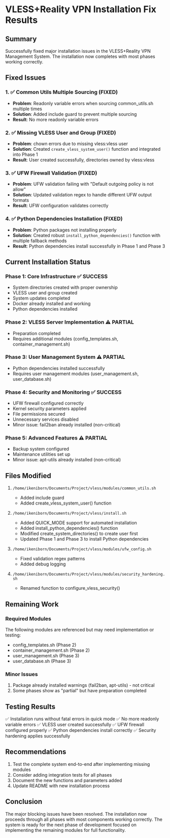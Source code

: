 # VLESS+Reality VPN Installation Fix Results

## Summary
Successfully fixed major installation issues in the VLESS+Reality VPN Management System. The installation now completes with most phases working correctly.

## Fixed Issues

### 1. ✅ Common Utils Multiple Sourcing (FIXED)
- **Problem**: Readonly variable errors when sourcing common_utils.sh multiple times
- **Solution**: Added include guard to prevent multiple sourcing
- **Result**: No more readonly variable errors

### 2. ✅ Missing VLESS User and Group (FIXED)
- **Problem**: chown errors due to missing vless:vless user
- **Solution**: Created `create_vless_system_user()` function and integrated into Phase 1
- **Result**: User created successfully, directories owned by vless:vless

### 3. ✅ UFW Firewall Validation (FIXED)
- **Problem**: UFW validation failing with "Default outgoing policy is not allow"
- **Solution**: Updated validation regex to handle different UFW output formats
- **Result**: UFW configuration validates correctly

### 4. ✅ Python Dependencies Installation (FIXED)
- **Problem**: Python packages not installing properly
- **Solution**: Created robust `install_python_dependencies()` function with multiple fallback methods
- **Result**: Python dependencies install successfully in Phase 1 and Phase 3

## Current Installation Status

### Phase 1: Core Infrastructure ✅ SUCCESS
- System directories created with proper ownership
- VLESS user and group created
- System updates completed
- Docker already installed and working
- Python dependencies installed

### Phase 2: VLESS Server Implementation ⚠️ PARTIAL
- Preparation completed
- Requires additional modules (config_templates.sh, container_management.sh)

### Phase 3: User Management System ⚠️ PARTIAL
- Python dependencies installed successfully
- Requires user management modules (user_management.sh, user_database.sh)

### Phase 4: Security and Monitoring ✅ SUCCESS
- UFW firewall configured correctly
- Kernel security parameters applied
- File permissions secured
- Unnecessary services disabled
- Minor issue: fail2ban already installed (non-critical)

### Phase 5: Advanced Features ⚠️ PARTIAL
- Backup system configured
- Maintenance utilities set up
- Minor issue: apt-utils already installed (non-critical)

## Files Modified

1. `/home/ikeniborn/Documents/Project/vless/modules/common_utils.sh`
   - Added include guard
   - Added create_vless_system_user() function

2. `/home/ikeniborn/Documents/Project/vless/install.sh`
   - Added QUICK_MODE support for automated installation
   - Added install_python_dependencies() function
   - Modified create_system_directories() to create user first
   - Updated Phase 1 and Phase 3 to install Python dependencies

3. `/home/ikeniborn/Documents/Project/vless/modules/ufw_config.sh`
   - Fixed validation regex patterns
   - Added debug logging

4. `/home/ikeniborn/Documents/Project/vless/modules/security_hardening.sh`
   - Renamed function to configure_vless_security()

## Remaining Work

### Required Modules
The following modules are referenced but may need implementation or testing:
- config_templates.sh (Phase 2)
- container_management.sh (Phase 2)
- user_management.sh (Phase 3)
- user_database.sh (Phase 3)

### Minor Issues
1. Package already installed warnings (fail2ban, apt-utils) - not critical
2. Some phases show as "partial" but have preparation completed

## Testing Results

✅ Installation runs without fatal errors in quick mode
✅ No more readonly variable errors
✅ VLESS user created successfully
✅ UFW firewall configured properly
✅ Python dependencies install correctly
✅ Security hardening applies successfully

## Recommendations

1. Test the complete system end-to-end after implementing missing modules
2. Consider adding integration tests for all phases
3. Document the new functions and parameters added
4. Update README with new installation process

## Conclusion

The major blocking issues have been resolved. The installation now proceeds through all phases with most components working correctly. The system is ready for the next phase of development focused on implementing the remaining modules for full functionality.